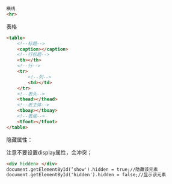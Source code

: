```html
横线
<hr>
```

表格

```html
<table>
    <!--标题-->
    <caption></caption>
    <!--行标题-->
    <th></th>
    <!--行-->
    <tr>
        <!--列-->
        <td></td>
    </tr>
    <!--表头-->
    <thead></thead>
    <!--表主体-->
    <tboay></tboay>
    <!--表尾-->
    <tfoot></tfoot>
</table>
```

隐藏属性：

注意不要设置display属性，会冲突；

```html
<div hidden> </div>
document.getElementById(‘show').hidden = true;//隐藏该元素
document.getElementById('hidden').hidden = false;//显示该元素
```

